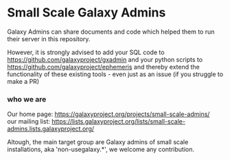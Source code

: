 # Small Scale Galaxy Admins

Galaxy Admins can share documents and code which helped them to run their server in this repository.

However, it is strongly advised to add your SQL code to https://github.com/galaxyproject/gxadmin and your python scripts to https://github.com/galaxyproject/ephemeris and thereby extend the functionality of these existing tools - even just as an issue (if you struggle to make a PR)

### who we are

Our home page: https://galaxyproject.org/projects/small-scale-admins/<br>
our mailing list: https://lists.galaxyproject.org/lists/small-scale-admins.lists.galaxyproject.org/

Altough, the main target group are Galaxy admins of small scale installations, aka 'non-usegalaxy.*', we welcome any contribution.
